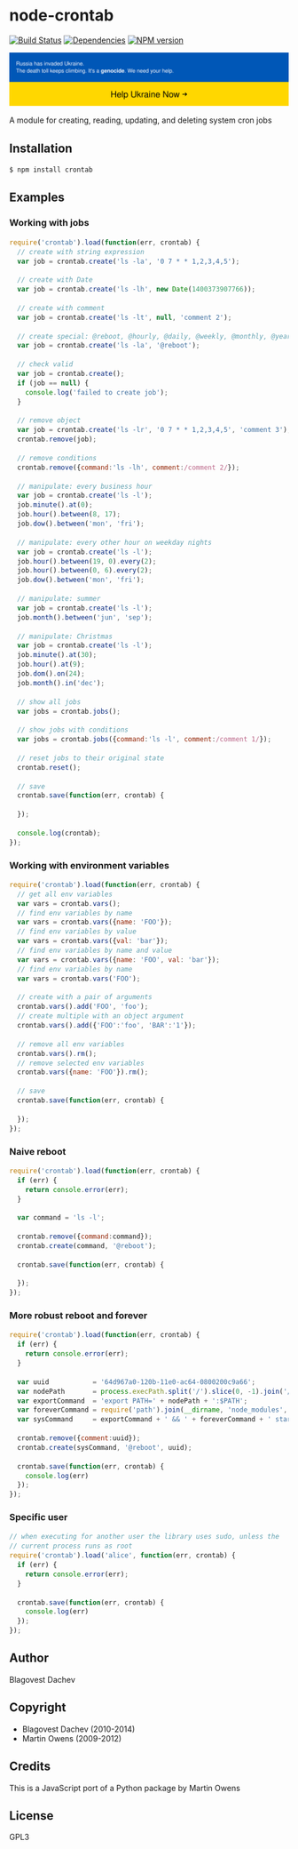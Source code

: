 # node-crontab
[![Build Status](https://secure.travis-ci.org/dachev/node-crontab.png)](http://travis-ci.org/dachev/node-crontab)
[![Dependencies](https://david-dm.org/dachev/node-crontab.png)](https://david-dm.org/dachev/node-crontab)
[![NPM version](https://badge.fury.io/js/crontab.svg)](http://badge.fury.io/js/crontab)

[![Stand With Ukraine](https://raw.githubusercontent.com/vshymanskyy/StandWithUkraine/main/banner2-direct.svg)](https://stand-with-ukraine.pp.ua)

A module for creating, reading, updating, and deleting system cron jobs

## Installation

```bash
$ npm install crontab
```

## Examples
### Working with jobs
```js
require('crontab').load(function(err, crontab) {
  // create with string expression
  var job = crontab.create('ls -la', '0 7 * * 1,2,3,4,5');

  // create with Date
  var job = crontab.create('ls -lh', new Date(1400373907766));

  // create with comment
  var job = crontab.create('ls -lt', null, 'comment 2');

  // create special: @reboot, @hourly, @daily, @weekly, @monthly, @yearly, @annually, @midnight
  var job = crontab.create('ls -la', '@reboot');

  // check valid
  var job = crontab.create();
  if (job == null) {
    console.log('failed to create job');
  }

  // remove object
  var job = crontab.create('ls -lr', '0 7 * * 1,2,3,4,5', 'comment 3');
  crontab.remove(job);

  // remove conditions
  crontab.remove({command:'ls -lh', comment:/comment 2/});

  // manipulate: every business hour
  var job = crontab.create('ls -l');
  job.minute().at(0);
  job.hour().between(8, 17);
  job.dow().between('mon', 'fri');

  // manipulate: every other hour on weekday nights
  var job = crontab.create('ls -l');
  job.hour().between(19, 0).every(2);
  job.hour().between(0, 6).every(2);
  job.dow().between('mon', 'fri');
  
  // manipulate: summer
  var job = crontab.create('ls -l');
  job.month().between('jun', 'sep');
  
  // manipulate: Christmas
  var job = crontab.create('ls -l');
  job.minute().at(30);
  job.hour().at(9);
  job.dom().on(24);
  job.month().in('dec');

  // show all jobs
  var jobs = crontab.jobs();

  // show jobs with conditions
  var jobs = crontab.jobs({command:'ls -l', comment:/comment 1/});

  // reset jobs to their original state
  crontab.reset();

  // save
  crontab.save(function(err, crontab) {
  
  });

  console.log(crontab);
});
```

### Working with environment variables
```js
require('crontab').load(function(err, crontab) {
  // get all env variables
  var vars = crontab.vars();
  // find env variables by name
  var vars = crontab.vars({name: 'FOO'});
  // find env variables by value
  var vars = crontab.vars({val: 'bar'});
  // find env variables by name and value
  var vars = crontab.vars({name: 'FOO', val: 'bar'});
  // find env variables by name
  var vars = crontab.vars('FOO');

  // create with a pair of arguments
  crontab.vars().add('FOO', 'foo');
  // create multiple with an object argument
  crontab.vars().add({'FOO':'foo', 'BAR':'1'});

  // remove all env variables
  crontab.vars().rm();
  // remove selected env variables
  crontab.vars({name: 'FOO'}).rm();

  // save
  crontab.save(function(err, crontab) {

  });
});
```

### Naive reboot
```js
require('crontab').load(function(err, crontab) {
  if (err) {
    return console.error(err);
  }

  var command = 'ls -l';

  crontab.remove({command:command});
  crontab.create(command, '@reboot');

  crontab.save(function(err, crontab) {

  });
});
```

### More robust reboot and forever
```js
require('crontab').load(function(err, crontab) {
  if (err) {
    return console.error(err);
  }

  var uuid           = '64d967a0-120b-11e0-ac64-0800200c9a66';
  var nodePath       = process.execPath.split('/').slice(0, -1).join('/');
  var exportCommand  = 'export PATH=' + nodePath + ':$PATH';
  var foreverCommand = require('path').join(__dirname, 'node_modules', 'forever', 'bin', 'forever');
  var sysCommand     = exportCommand + ' && ' + foreverCommand + ' start ' + __filename;

  crontab.remove({comment:uuid});
  crontab.create(sysCommand, '@reboot', uuid);

  crontab.save(function(err, crontab) {
    console.log(err)
  });
});
```

### Specific user
```js
// when executing for another user the library uses sudo, unless the
// current process runs as root
require('crontab').load('alice', function(err, crontab) {
  if (err) {
    return console.error(err);
  }

  crontab.save(function(err, crontab) {
    console.log(err)
  });
});
```

## Author
Blagovest Dachev

## Copyright
* Blagovest Dachev (2010-2014)
* Martin Owens (2009-2012)

## Credits
This is a JavaScript port of a Python package by Martin Owens

## License
GPL3
